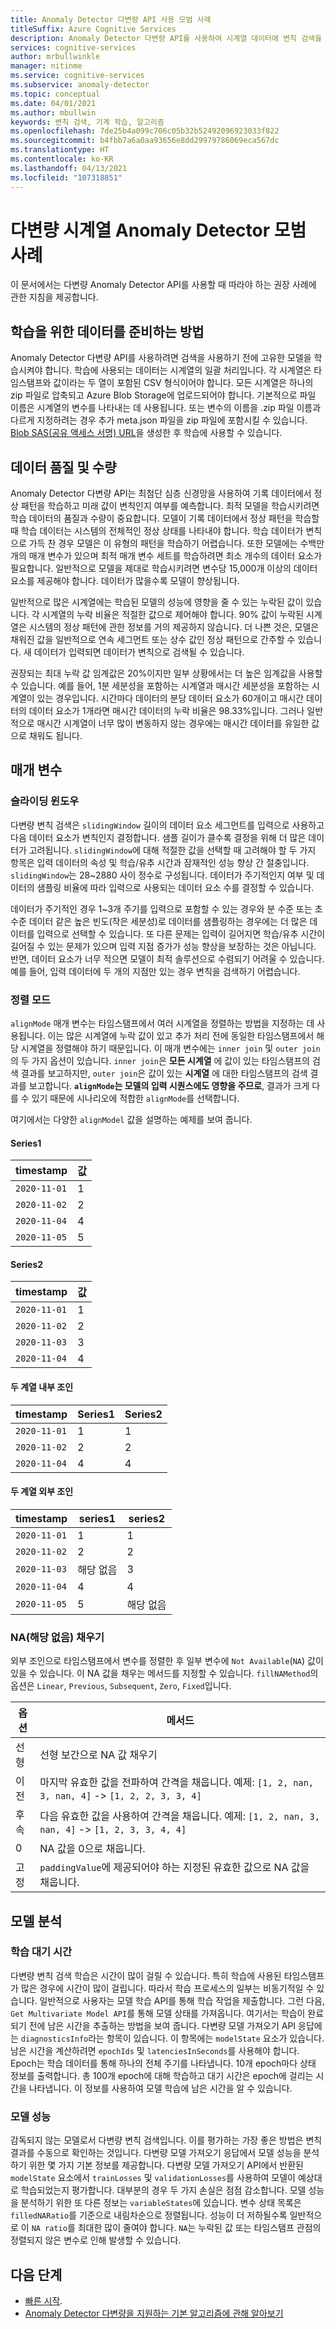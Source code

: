 ```yaml
---
title: Anomaly Detector 다변량 API 사용 모범 사례
titleSuffix: Azure Cognitive Services
description: Anomaly Detector 다변량 API를 사용하여 시계열 데이터에 변칙 검색을 적용하는 모범 사례입니다.
services: cognitive-services
author: mrbullwinkle
manager: nitinme
ms.service: cognitive-services
ms.subservice: anomaly-detector
ms.topic: conceptual
ms.date: 04/01/2021
ms.author: mbullwin
keywords: 변칙 검색, 기계 학습, 알고리즘
ms.openlocfilehash: 7de25b4a099c706c05b32b52492096923033f822
ms.sourcegitcommit: b4fbb7a6a0aa93656e8dd29979786069eca567dc
ms.translationtype: HT
ms.contentlocale: ko-KR
ms.lasthandoff: 04/13/2021
ms.locfileid: "107318851"
---
```

# <a name="multivariate-time-series-anomaly-detector-best-practices"></a>다변량 시계열 Anomaly Detector 모범 사례

이 문서에서는 다변량 Anomaly Detector API를 사용할 때 따라야 하는 권장 사례에 관한 지침을 제공합니다.

## <a name="how-to-prepare-data-for-training"></a>학습을 위한 데이터를 준비하는 방법

Anomaly Detector 다변량 API를 사용하려면 검색을 사용하기 전에 고유한 모델을 학습시켜야 합니다. 학습에 사용되는 데이터는 시계열의 일괄 처리입니다. 각 시계열은 타임스탬프와 값이라는 두 열이 포함된 CSV 형식이어야 합니다. 모든 시계열은 하나의 zip 파일로 압축되고 Azure Blob Storage에 업로드되어야 합니다. 기본적으로 파일 이름은 시계열의 변수를 나타내는 데 사용됩니다. 또는 변수의 이름을 .zip 파일 이름과 다르게 지정하려는 경우 추가 meta.json 파일을 zip 파일에 포함시킬 수 있습니다. [Blob SAS(공유 액세스 서명) URL](../../../storage/common/storage-sas-overview.md)을 생성한 후 학습에 사용할 수 있습니다.

## <a name="data-quality-and-quantity"></a>데이터 품질 및 수량

Anomaly Detector 다변량 API는 최첨단 심층 신경망을 사용하여 기록 데이터에서 정상 패턴을 학습하고 미래 값이 변칙인지 여부를 예측합니다. 최적 모델을 학습시키려면 학습 데이터의 품질과 수량이 중요합니다. 모델이 기록 데이터에서 정상 패턴을 학습할 때 학습 데이터는 시스템의 전체적인 정상 상태를 나타내야 합니다. 학습 데이터가 변칙으로 가득 찬 경우 모델은 이 유형의 패턴을 학습하기 어렵습니다. 또한 모델에는 수백만 개의 매개 변수가 있으며 최적 매개 변수 세트를 학습하려면 최소 개수의 데이터 요소가 필요합니다. 일반적으로 모델을 제대로 학습시키려면 변수당 15,000개 이상의 데이터 요소를 제공해야 합니다. 데이터가 많을수록 모델이 향상됩니다.

일반적으로 많은 시계열에는 학습된 모델의 성능에 영향을 줄 수 있는 누락된 값이 있습니다. 각 시계열의 누락 비율은 적절한 값으로 제어해야 합니다. 90% 값이 누락된 시계열은 시스템의 정상 패턴에 관한 정보를 거의 제공하지 않습니다. 더 나쁜 것은, 모델은 채워진 값을 일반적으로 연속 세그먼트 또는 상수 값인 정상 패턴으로 간주할 수 있습니다. 새 데이터가 입력되면 데이터가 변칙으로 검색될 수 있습니다.

권장되는 최대 누락 값 임계값은 20%이지만 일부 상황에서는 더 높은 임계값을 사용할 수 있습니다. 예를 들어, 1분 세분성을 포함하는 시계열과 매시간 세분성을 포함하는 시계열이 있는 경우입니다.  시간마다 데이터의 분당 데이터 요소가 60개이고 매시간 데이터의 데이터 요소가 1개라면 매시간 데이터의 누락 비율은 98.33%입니다. 그러나 일반적으로 매시간 시계열이 너무 많이 변동하지 않는 경우에는 매시간 데이터를 유일한 값으로 채워도 됩니다.

## <a name="parameters"></a>매개 변수

### <a name="sliding-window"></a>슬라이딩 윈도우

다변량 변칙 검색은 `slidingWindow` 길이의 데이터 요소 세그먼트를 입력으로 사용하고 다음 데이터 요소가 변칙인지 결정합니다. 샘플 길이가 클수록 결정을 위해 더 많은 데이터가 고려됩니다. `slidingWindow`에 대해 적절한 값을 선택할 때 고려해야 할 두 가지 항목은 입력 데이터의 속성 및 학습/유추 시간과 잠재적인 성능 향상 간 절충입니다. `slidingWindow`는 28~2880 사이 정수로 구성됩니다. 데이터가 주기적인지 여부 및 데이터의 샘플링 비율에 따라 입력으로 사용되는 데이터 요소 수를 결정할 수 있습니다.

데이터가 주기적인 경우 1~3개 주기를 입력으로 포함할 수 있는 경우와 분 수준 또는 초 수준 데이터 같은 높은 빈도(작은 세분성)로 데이터를 샘플링하는 경우에는 더 많은 데이터를 입력으로 선택할 수 있습니다. 또 다른 문제는 입력이 길어지면 학습/유추 시간이 길어질 수 있는 문제가 있으며 입력 지점 증가가 성능 향상을 보장하는 것은 아닙니다. 반면, 데이터 요소가 너무 적으면 모델이 최적 솔루션으로 수렴되기 어려울 수 있습니다. 예를 들어, 입력 데이터에 두 개의 지점만 있는 경우 변칙을 검색하기 어렵습니다.

### <a name="align-mode"></a>정렬 모드

`alignMode` 매개 변수는 타임스탬프에서 여러 시계열을 정렬하는 방법을 지정하는 데 사용됩니다. 이는 많은 시계열에 누락 값이 있고 추가 처리 전에 동일한 타임스탬프에서 해당 시계열을 정렬해야 하기 때문입니다. 이 매개 변수에는 `inner join` 및 `outer join`의 두 가지 옵션이 있습니다. `inner join`은 **모든 시계열** 에 값이 있는 타임스탬프의 검색 결과를 보고하지만, `outer join`은 값이 있는 **시계열** 에 대한 타임스탬프의 검색 결과를 보고합니다.  **`alignMode`는 모델의 입력 시퀀스에도 영향을 주므로**, 결과가 크게 다를 수 있기 때문에 시나리오에 적합한 `alignMode`를 선택합니다.

여기에서는 다양한 `alignModel` 값을 설명하는 예제를 보여 줍니다.

#### <a name="series1"></a>Series1

|timestamp | 값|
----------| -----|
|`2020-11-01`| 1  
|`2020-11-02`| 2  
|`2020-11-04`| 4  
|`2020-11-05`| 5

#### <a name="series2"></a>Series2

timestamp | 값  
--------- | -
`2020-11-01`| 1  
`2020-11-02`| 2  
`2020-11-03`| 3  
`2020-11-04`| 4

#### <a name="inner-join-two-series"></a>두 계열 내부 조인
  
timestamp | Series1 | Series2
----------| - | -
`2020-11-01`| 1 | 1
`2020-11-02`| 2 | 2
`2020-11-04`| 4 | 4

#### <a name="outer-join-two-series"></a>두 계열 외부 조인

timestamp | series1 | series2
--------- | - | -
`2020-11-01`| 1 | 1
`2020-11-02`| 2 | 2
`2020-11-03`| 해당 없음 | 3
`2020-11-04`| 4 | 4
`2020-11-05`| 5 | 해당 없음

### <a name="fill-not-available-na"></a>NA(해당 없음) 채우기

외부 조인으로 타임스탬프에서 변수를 정렬한 후 일부 변수에 `Not Available`(`NA`) 값이 있을 수 있습니다. 이 NA 값을 채우는 메서드를 지정할 수 있습니다. `fillNAMethod`의 옵션은 `Linear`, `Previous`, `Subsequent`,  `Zero`, `Fixed`입니다.

| 옵션     | 메서드                                                                                           |
| ---------- | -------------------------------------------------------------------------------------------------|
| 선형     | 선형 보간으로 NA 값 채우기                                                           |
| 이전   | 마지막 유효한 값을 전파하여 간격을 채웁니다. 예제: `[1, 2, nan, 3, nan, 4]` -> `[1, 2, 2, 3, 3, 4]` |
| 후속 | 다음 유효한 값을 사용하여 간격을 채웁니다. 예제: `[1, 2, nan, 3, nan, 4]` -> `[1, 2, 3, 3, 4, 4]`       |
| 0       | NA 값을 0으로 채웁니다.                                                                           |
| 고정      | `paddingValue`에 제공되어야 하는 지정된 유효한 값으로 NA 값을 채웁니다.          |

## <a name="model-analysis"></a>모델 분석

### <a name="training-latency"></a>학습 대기 시간

다변량 변칙 검색 학습은 시간이 많이 걸릴 수 있습니다. 특히 학습에 사용된 타임스탬프가 많은 경우에 시간이 많이 걸립니다. 따라서 학습 프로세스의 일부는 비동기적일 수 있습니다. 일반적으로 사용자는 모델 학습 API를 통해 학습 작업을 제출합니다. 그런 다음, `Get Multivariate Model API`를 통해 모델 상태를 가져옵니다. 여기서는 학습이 완료되기 전에 남은 시간을 추출하는 방법을 보여 줍니다. 다변량 모델 가져오기 API 응답에는 `diagnosticsInfo`라는 항목이 있습니다. 이 항목에는 `modelState` 요소가 있습니다. 남은 시간을 계산하려면 `epochIds` 및 `latenciesInSeconds`를 사용해야 합니다. Epoch는 학습 데이터를 통해 하나의 전체 주기를 나타냅니다. 10개 epoch마다 상태 정보를 출력합니다. 총 100개 epoch에 대해 학습하고 대기 시간은 epoch에 걸리는 시간을 나타냅니다. 이 정보를 사용하여 모델 학습에 남은 시간을 알 수 있습니다.

### <a name="model-performance"></a>모델 성능

감독되지 않는 모델로서 다변량 변칙 검색입니다. 이를 평가하는 가장 좋은 방법은 변칙 결과를 수동으로 확인하는 것입니다. 다변량 모델 가져오기 응답에서 모델 성능을 분석하기 위한 몇 가지 기본 정보를 제공합니다. 다변량 모델 가져오기 API에서 반환된 `modelState` 요소에서 `trainLosses` 및 `validationLosses`를 사용하여 모델이 예상대로 학습되었는지 평가합니다. 대부분의 경우 두 가지 손실은 점점 감소합니다. 모델 성능을 분석하기 위한 또 다른 정보는 `variableStates`에 있습니다. 변수 상태 목록은 `filledNARatio`를 기준으로 내림차순으로 정렬됩니다. 성능이 더 저하될수록 일반적으로 이 `NA ratio`를 최대한 많이 줄여야 합니다. `NA`는 누락된 값 또는 타임스탬프 관점의 정렬되지 않은 변수로 인해 발생할 수 있습니다.

## <a name="next-steps"></a>다음 단계

- [빠른 시작](../quickstarts/client-libraries-multivariate.md).
- [Anomaly Detector 다변량을 지원하는 기본 알고리즘에 관해 알아보기](https://arxiv.org/abs/2009.02040)